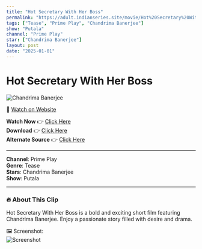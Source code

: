 ```yaml
---
title: "Hot Secretary With Her Boss"
permalink: "https://adult.indianseries.site/movie/Hot%20Secretary%20With%20Her%20Boss"
tags: ["Tease", "Prime Play", "Chandrima Banerjee"]
show: "Putala"
channel: "Prime Play"
star: ["Chandrima Banerjee"]
layout: post
date: "2025-01-01"
---
```


# Hot Secretary With Her Boss

![Chandrima Banerjee](https://shorts.desisins.com/wp-content/uploads/2024/08/Chandrima-DesiSins.com_.jpg)

🔗 [Watch on Website](https://adult.indianseries.site/movie/Hot%20Secretary%20With%20Her%20Boss)

**Watch Now** 👉 [Click Here](https://adult.indianseries.site/movie/Hot%20Secretary%20With%20Her%20Boss)  
**Download** 👉 [Click Here](https://adult.indianseries.site/movie/Hot%20Secretary%20With%20Her%20Boss)  
**Alternate Source** 👉 [Click Here](https://adult.indianseries.site/movie/Hot%20Secretary%20With%20Her%20Boss)

---

**Channel**: Prime Play  
**Genre**: Tease  
**Stars**: Chandrima Banerjee  
**Show**: Putala

---

### 🔥 About This Clip

Hot Secretary With Her Boss is a bold and exciting short film featuring Chandrima Banerjee. Enjoy a passionate story filled with desire and drama.
 
🖼️ Screenshot:  
![Screenshot](https://shorts.desisins.com/wp-content/uploads/2024/08/Chandrima-DesiSins.com_.jpg)
